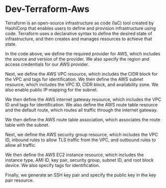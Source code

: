 # Dev-Terraform-Aws
Terraform is an open-source infrastructure as code (IaC) tool created by HashiCorp that enables users to define and provision infrastructure using code. Terraform uses a declarative syntax to define the desired state of infrastructure, and then creates and manages resources to achieve that state.

In the code above, we define the required provider for AWS, which includes the source and version of the provider. We also specify the region and access credentials for our AWS provider.

Next, we define the AWS VPC resource, which includes the CIDR block for the VPC and tags for identification. We then define the AWS subnet resource, which includes the VPC ID, CIDR block, and availability zone. We also enable public IP mapping for the subnet.

We then define the AWS internet gateway resource, which includes the VPC ID and tags for identification. We also define the AWS route table resource and the default route, which routes all traffic through the internet gateway.

We then define the AWS route table association, which associates the route table with the subnet.

Next, we define the AWS security group resource, which includes the VPC ID, inbound rules to allow TLS traffic from the VPC, and outbound rules to allow all traffic.

We then define the AWS EC2 instance resource, which includes the instance type, AMI ID, key pair, security group, subnet ID, and root block device. We also specify tags for identification.

Finally, we generate an SSH key pair and specify the public key in the key pair resource.
